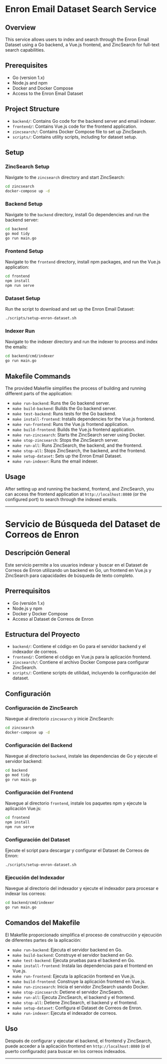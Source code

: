 # Enron Email Dataset Search Service

## Overview

This service allows users to index and search through the Enron Email Dataset using a Go backend, a Vue.js frontend, and ZincSearch for full-text search capabilities. 

## Prerequisites

- Go (version 1.x)
- Node.js and npm
- Docker and Docker Compose
- Access to the Enron Email Dataset

## Project Structure

- `backend/`: Contains Go code for the backend server and email indexer.
- `frontend/`: Contains Vue.js code for the frontend application.
- `zincsearch/`: Contains Docker Compose file to set up ZincSearch.
- `scripts/`: Contains utility scripts, including for dataset setup.

## Setup

### ZincSearch Setup

Navigate to the `zincsearch` directory and start ZincSearch:

```bash
cd zincsearch
docker-compose up -d
```

### Backend Setup

Navigate to the `backend` directory, install Go dependencies and run the backend server:

```bash
cd backend
go mod tidy
go run main.go
```

### Frontend Setup

Navigate to the `frontend` directory, install npm packages, and run the Vue.js application:

```bash
cd frontend
npm install
npm run serve
```

### Dataset Setup

Run the script to download and set up the Enron Email Dataset:

```bash
./scripts/setup-enron-dataset.sh
```

### Indexer Run

Navigate to the indexer directory and run the indexer to process and index the emails:

```bash
cd backend/cmd/indexer
go run main.go
```

## Makefile Commands

The provided Makefile simplifies the process of building and running different parts of the application:

- `make run-backend`: Runs the Go backend server.
- `make build-backend`: Builds the Go backend server.
- `make test-backend`: Runs tests for the Go backend.
- `make install-frontend`: Installs dependencies for the Vue.js frontend.
- `make run-frontend`: Runs the Vue.js frontend application.
- `make build-frontend`: Builds the Vue.js frontend application.
- `make run-zincsearch`: Starts the ZincSearch server using Docker.
- `make stop-zincsearch`: Stops the ZincSearch server.
- `make run-all`: Runs ZincSearch, the backend, and the frontend.
- `make stop-all`: Stops ZincSearch, the backend, and the frontend.
- `make setup-dataset`: Sets up the Enron Email Dataset.
- `make run-indexer`: Runs the email indexer.

## Usage

After setting up and running the backend, frontend, and ZincSearch, you can access the frontend application at `http://localhost:8080` (or the configured port) to search through the indexed emails.

---

# Servicio de Búsqueda del Dataset de Correos de Enron

## Descripción General

Este servicio permite a los usuarios indexar y buscar en el Dataset de Correos de Enron utilizando un backend en Go, un frontend en Vue.js y ZincSearch para capacidades de búsqueda de texto completo.

## Prerrequisitos

- Go (versión 1.x)
- Node.js y npm
- Docker y Docker Compose
- Acceso al Dataset de Correos de Enron

## Estructura del Proyecto

- `backend/`: Contiene el código en Go para el servidor backend y el indexador de correos.
- `frontend/`: Contiene el código en Vue.js para la aplicación frontend.
- `zincsearch/`: Contiene el archivo Docker Compose para configurar ZincSearch.
- `scripts/`: Contiene scripts de utilidad, incluyendo la configuración del dataset.

## Configuración

### Configuración de ZincSearch

Navegue al directorio `zincsearch` y inicie ZincSearch:

```bash
cd zincsearch
docker-compose up -d
```

### Configuración del Backend

Navegue al directorio `backend`, instale las dependencias de Go y ejecute el servidor backend:

```bash
cd backend
go mod tidy
go run main.go
```

### Configuración del Frontend

Navegue al directorio `frontend`, instale los paquetes npm y ejecute la aplicación Vue.js:

```bash
cd frontend
npm install
npm run serve
```

### Configuración del Dataset

Ejecute el script para descargar y configurar el Dataset de Correos de Enron:

```bash
./scripts/setup-enron-dataset.sh
```

### Ejecución del Indexador

Navegue al directorio del indexador y ejecute el indexador para procesar e indexar los correos:

```bash
cd backend/cmd/indexer
go run main.go
```

## Comandos del Makefile

El Makefile proporcionado simplifica el proceso de construcción y ejecución de diferentes partes de la aplicación:

- `make run-backend`: Ejecuta el servidor backend en Go.
- `make build-backend`: Construye el servidor backend en Go.
- `make test-backend`: Ejecuta pruebas para el backend en Go.
- `make install-frontend`: Instala las dependencias para el frontend en Vue.js.
- `make run-frontend`: Ejecuta la aplicación frontend en Vue.js.
- `make build-frontend`: Construye la aplicación frontend en Vue.js.
- `make run-zincsearch`: Inicia el servidor ZincSearch usando Docker.
- `make stop-zincsearch`: Detiene el servidor ZincSearch.
- `make run-all`: Ejecuta ZincSearch, el backend y el frontend.
- `make stop-all`: Detiene ZincSearch, el backend y el frontend.
- `make setup-dataset`: Configura el Dataset de Correos de Enron.
- `make run-indexer`: Ejecuta el indexador de correos.

## Uso

Después de configurar y ejecutar el backend, el frontend y ZincSearch, puede acceder a la aplicación frontend en `http://localhost:8080` (o el puerto configurado) para buscar en los correos indexados.

---

